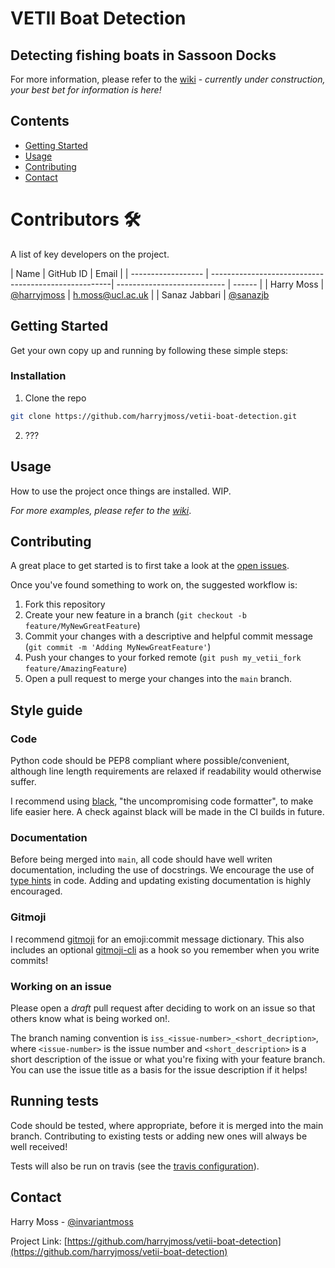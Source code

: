 # VETII Boat Detection
## Detecting fishing boats in Sassoon Docks

For more information, please refer to the [wiki](https://github.com/harryjmoss/vetii-boat-detection/wiki) - *currently under construction, your best bet for information is here!*
## Contents
* [Getting Started](#getting-started)
* [Usage](#usage)
* [Contributing](#contributing)
* [Contact](#contact)

# Contributors :hammer_and_wrench:

A list of key developers on the project.

| Name               | GitHub ID                                            | Email                       | 
| ------------------ | -----------------------------------------------------| --------------------------- | ------ |
| Harry Moss    | [@harryjmoss](https://github.com/harryjmoss) | <h.moss@ucl.ac.uk>   |
| Sanaz Jabbari | [@sanazjb](https://github.com/sanazjb)


## Getting Started

Get your own copy up and running by following these simple steps:

### Installation

1. Clone the repo
```sh
git clone https://github.com/harryjmoss/vetii-boat-detection.git
```

2. ???

## Usage

How to use the project once things are installed. WIP.

_For more examples, please refer to the [wiki](https://github.com/harryjmoss/vetii-boat-detection/wiki)_.


## Contributing
A great place to get started is to first take a look at the [open issues](https://github.com/github_username/repo_name/issues). 

Once you've found something to work on, the suggested workflow is:

1. Fork this repository
2. Create your new feature in a branch (`git checkout -b feature/MyNewGreatFeature`)
3. Commit your changes with a descriptive and helpful commit message (`git commit -m 'Adding MyNewGreatFeature'`)
4. Push your changes to your forked remote (`git push my_vetii_fork feature/AmazingFeature`)
5. Open a pull request to merge your changes into the `main` branch.

## Style guide
### Code
Python code should be PEP8 compliant where possible/convenient, although line length requirements are relaxed if readability would otherwise suffer.

I recommend using [black](https://black.readthedocs.io/en/stable/), "the uncompromising code formatter", to make life easier here. A check against black will be made in the CI builds in future.

### Documentation
Before being merged into `main`, all code should have well writen documentation, including the use of docstrings. We encourage the use of [type hints](https://docs.python.org/3.7/library/typing.html) in code. Adding and updating existing documentation is highly encouraged.

### Gitmoji
I recommend [gitmoji](https://gitmoji.carloscuesta.me/) for an emoji:commit message dictionary. This also includes an optional [gitmoji-cli](https://github.com/carloscuesta/gitmoji-cli) as a hook so you remember when you write commits!

### Working on an issue
Please open a *draft* pull request after deciding to work on an issue so that others know what is being worked on!.

The branch naming convention is `iss_<issue-number>_<short_decription>`, where `<issue-number>` is the issue number and `<short_description>` is a short description of the issue or what you're fixing with your feature branch. You can use the issue title as a basis for the issue description if it helps!


## Running tests
Code should be tested, where appropriate, before it is merged into the main branch. Contributing to existing tests or adding new ones will always be well received!

Tests will also be run on travis (see the [travis configuration](.travis.yml)).

## Contact

Harry Moss - [@invariantmoss](https://twitter.com/invariantmoss)

Project Link: [https://github.com/harryjmoss/vetii-boat-detection](https://github.com/harryjmoss/vetii-boat-detection)


<!-- MARKDOWN LINKS & IMAGES -->
<!-- https://www.markdownguide.org/basic-syntax/#reference-style-links -->
[contributors-shield]: https://img.shields.io/github/contributors/harryjmoss/vetii-boat-detection.svg?style=flat-square
[contributors-url]: https://github.com/harryjmoss/vetii-boat-detection/graphs/contributors
[forks-shield]: https://img.shields.io/github/forks/harryjmoss/vetii-boat-detection.svg?style=flat-square
[forks-url]: https://github.com/harryjmoss/vetii-boat-detection/network/members
[issues-shield]: https://img.shields.io/github/issues/harryjmoss/vetii-boat-detection.svg?style=flat-square
[issues-url]: https://github.com/harryjmoss/vetii-boat-detection/issues
